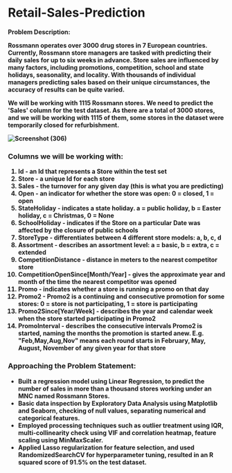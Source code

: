 # Retail-Sales-Prediction

<b>Problem Description:
  
Rossmann operates over 3000 drug stores in 7 European countries. Currently, Rossmann store managers are tasked with predicting their daily sales for up to six weeks in advance. Store sales are influenced by many factors, including promotions, competition, school and state holidays, seasonality, and locality. With thousands of individual managers predicting sales based on their unique circumstances, the accuracy of results can be quite varied.

We will be working with 1115 Rossmann stores. We need to predict the 'Sales' column for the test dataset. As there are a total of 3000 stores, and we will be working with 1115 of them, some stores in the dataset were temporarily closed for refurbishment.
  
![Screenshot (306)](https://user-images.githubusercontent.com/83903018/124346442-78365400-dbfc-11eb-8311-2b8689315b38.png)


### **Columns we will be working with:**
  1. **Id** - an Id that represents a Store within the test set
  2. **Store** - a unique Id for each store
  3. **Sales** - the turnover for any given day (this is what you are predicting)
  5. **Open** - an indicator for whether the store was open: 0 = closed, 1 = open
  6. **StateHoliday** - indicates a state holiday. a = public holiday, b = Easter holiday, c = Christmas, 0 = None
  7. **SchoolHoliday** - indicates if the Store on a particular Date was affected by the closure of public schools
  8. **StoreType** - differentiates between 4 different store models: a, b, c, d
  9. **Assortment** - describes an assortment level: a = basic, b = extra, c = extended
  10. **CompetitionDistance** - distance in meters to the nearest competitor store
  11. **CompetitionOpenSince[Month/Year]** - gives the approximate year and month of the time the nearest competitor was opened
  12. **Promo** - indicates whether a store is running a promo on that day
  13. **Promo2** - Promo2 is a continuing and consecutive promotion for some stores: 0 = store is not participating, 1 = store is participating
  14. **Promo2Since[Year/Week]** - describes the year and calendar week when the store started participating in Promo2
  15. **PromoInterval** - describes the consecutive intervals Promo2 is started, naming the months the promotion is started anew. E.g. "Feb,May,Aug,Nov" means each round starts in February, May, August, November of any given year for that store
  
  
### Approaching the Problem Statement:
  * Built a regression model using Linear Regression, to predict the number of sales in more than a thousand stores working under an MNC named Rossmann Stores.
  * Basic data inspection by Exploratory Data Analysis using Matplotlib and Seaborn, checking of null values, separating numerical and categorical features.
  * Employed processing techniques such as outlier treatment using IQR, multi-collinearity check using VIF and correlation heatmap, feature scaling using MinMaxScaler.
  * Applied Lasso regularization for feature selection, and used RandomizedSearchCV for hyperparameter tuning, resulted in an R squared score of 91.5% on the test dataset.
